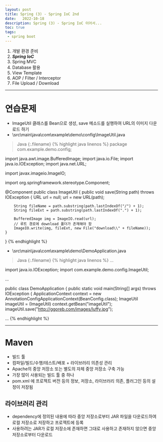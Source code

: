 ```yaml
---
layout: post
title: Spring (3) - Spring IoC 2nd
date:   2022-10-18
description: Spring (3) - Spring IoC 이어서...
toc: true
tags:
 - spring boot
---
```


1. 개발 환경 준비
2. **_Spring IoC_**
3. Spring MVC
4. Database 활용
5. View Template
6. AOP / Filter / Interceptor
7. File Upload / Download

---
# 연습문제
* ImageUtil 클래스를 Bean으로 생성, save 메소드를 실행하여 URL의 이미지 다운로드 하기
* \src\main\java\com\example\demo\config\ImageUtil.java

>Java
{:.filename}
{% highlight java linenos %}
package com.example.demo.config;

import java.awt.image.BufferedImage;
import java.io.File;
import java.io.IOException;
import java.net.URL;

import javax.imageio.ImageIO;

import org.springframework.stereotype.Component;

@Component
public class ImageUtil {
    public void save(String path) throws IOException {
        URL url = null;
        url = new URL(path);

        String fileName = path.substring(path.lastIndexOf("/") + 1);
        String fileExt = path.substring(path.lastIndexOf(".") + 1);

        BufferedImage img = ImageIO.read(url);
        // 루트 경로에 download 폴더가 존재해야 함
        ImageIO.write(img, fileExt, new File("download\\" + fileName));
    }
}
{% endhighlight %}

* \src\main\java\com\example\demo\DemoApplication.java

>Java
{:.filename}
{% highlight java linenos %}
...

import java.io.IOException;
import com.example.demo.config.ImageUtil;

...

public class DemoApplication {
	public static void main(String[] args) throws IOException {
        ApplicationContext context = new AnnotationConfigApplicationContext(BeanConfig.class);
        ImageUtil imageUtil = (ImageUtil) context.getBean("imageUtil");
		imageUtil.save("http://ggoreb.com/images/luffy.jpg");

...
{% endhighlight %}

---
# Maven
* 빌드 툴
* 컴파일/빌드/수행/테스트/배포 + 라이브러리 의존성 관리
* Apache의 중앙 저장소 또는 별도의 자체 중앙 저장소 구축 가능
* 가장 많이 사용되는 빌드 툴 중 하나
* pom.xml 에 프로젝트 버전 등의 정보, 저장소, 라이브러리 의존, 플러그인 등의 설정이 저장됨

## 라이브러리 관리
* dependency에 정의된 내용에 따라 중앙 저장소로부터 JAR 파일을 다운로드하여 로컬 저장소로 저장하고 프로젝트에 등록
* 사용하려는 JAR가 로컬 저장소에 존재하면 그대로 사용하고
존재하지 않으면 중앙 저장소로부터 다운로드